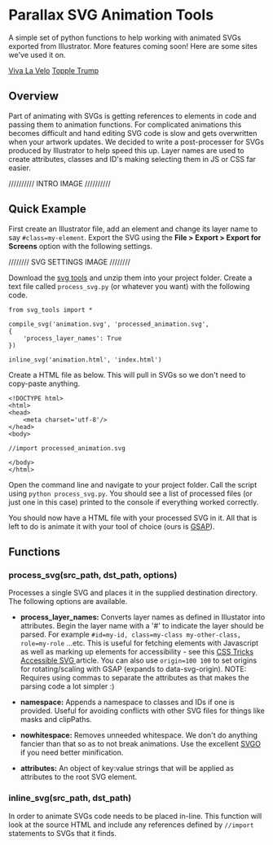 # Parallax SVG Animation Tools

A simple set of python functions to help working with animated SVGs exported from Illustrator. More features coming soon!
Here are some sites we've used it on.

[Viva La Velo](https://parall.ax/viva-le-velo)
[Topple Trump](https://parall.ax/hub/topple-trump)


## Overview

Part of animating with SVGs is getting references to elements in code and passing them to animation functions. For complicated animations this becomes difficult and hand editing SVG code is slow and gets overwritten when your artwork updates. We decided to write a post-processer for SVGs produced by Illustrator to help speed this up. Layer names are used to create attributes, classes and ID's making selecting them in JS or CSS far easier.



////////// INTRO IMAGE //////////



## Quick Example

First create an Illustrator file, add an element and change its layer name to say `#class=my-element`. Export the SVG using the **File > Export > Export for Screens** option with the following settings.



//////// SVG SETTINGS IMAGE ////////



Download the [svg tools]() and unzip them into your project folder. 
Create a text file called `process_svg.py` (or whatever you want) with the following code.

```
from svg_tools import *

compile_svg('animation.svg', 'processed_animation.svg', 
{
	'process_layer_names': True
})

inline_svg('animation.html', 'index.html')

```

Create a HTML file as below. This will pull in SVGs so we don't need to copy-paste anything.


```
<!DOCTYPE html>
<html>
<head>
	<meta charset='utf-8'/>
</head>
<body>

//import processed_animation.svg

</body>
</html>
```

Open the command line and navigate to your project folder. Call the script using `python process_svg.py`. You should see a list of processed files (or just one in this case) printed to the console if everything worked correctly.

You should now have a HTML file with your processed SVG in it. All that is left to do is animate it with your tool of choice (ours is [GSAP]()).


## Functions

### process\_svg(src\_path, dst\_path, options)
Processes a single SVG and places it in the supplied destination directory. The following options are available.

+ **process\_layer\_names:**
Converts layer names as defined in Illustator into attributes. Begin the layer name with a '#' to indicate the layer should be parsed. 
For example `#id=my-id, class=my-class my-other-class, role=my-role` ...etc.
This is useful for fetching elements with Javascript as well as marking up elements for accessibility - see this [CSS Tricks Accessible SVG ](https://css-tricks.com/accessible-svgs/) article.
You can also use `origin=100 100` to set origins for rotating/scaling with GSAP (expands to data-svg-origin). 
NOTE: Requires using commas to separate the attributes as that makes the parsing code a lot simpler :)

+ **namespace:** 
Appends a namespace to classes and IDs if one is provided. Useful for avoiding conflicts with other SVG files for things like masks and clipPaths.

+ **nowhitespace:**
Removes unneeded whitespace. We don't do anything fancier than that so as to not break animations. Use the excellent [SVGO](<https://github.com/svg/svgo>) if you need better minification.

+ **attributes:**
An object of key:value strings that will be applied as attributes to the root SVG element.


### inline\_svg(src\_path, dst\_path)
In order to animate SVGs code needs to be placed in-line. This function will look at the source HTML and include any references defined by `//import` statements to SVGs that it finds.